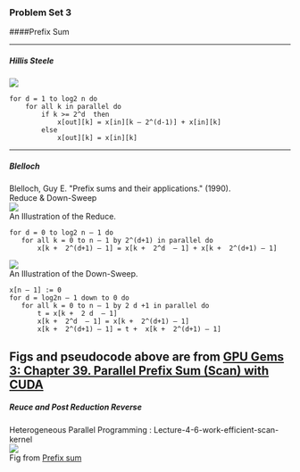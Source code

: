 ### Problem Set 3
####Prefix Sum

----

##### Hillis Steele
![](http://http.developer.nvidia.com/GPUGems3/elementLinks/39fig02.jpg)  
```
for d = 1 to log2 n do 
	for all k in parallel do 
		if k >= 2^d  then 
			x[out][k] = x[in][k – 2^(d-1)] + x[in][k]
		else 
			x[out][k] = x[in][k]
```
----

##### Blelloch
Blelloch, Guy E. "Prefix sums and their applications." (1990).  
Reduce & Down-Sweep  
![](http://http.developer.nvidia.com/GPUGems3/elementLinks/39fig03.jpg)  
 An Illustration of the Reduce.  
 ```
for d = 0 to log2 n – 1 do 
	for all k = 0 to n – 1 by 2^(d+1) in parallel do 
		x[k +  2^(d+1) – 1] = x[k +  2^d  – 1] + x[k +  2^(d+1) – 1]
 ```
![](http://http.developer.nvidia.com/GPUGems3/elementLinks/39fig04.jpg)  
 An Illustration of the Down-Sweep.  
 ```
x[n – 1] := 0
for d = log2n – 1 down to 0 do 
	for all k = 0 to n – 1 by 2 d +1 in parallel do 
		t = x[k +  2 d  – 1]
		x[k +  2^d  – 1] = x[k +  2^(d+1) – 1]
		x[k +  2^(d+1) – 1] = t +  x[k +  2^(d+1) – 1]
 ```
 
 Figs and pseudocode  above are from [GPU Gems 3: Chapter 39. Parallel Prefix Sum (Scan) with CUDA](http://http.developer.nvidia.com/GPUGems3/gpugems3_ch39.html)
 ----
 
##### Reuce and Post Reduction Reverse
Heterogeneous Parallel Programming : Lecture-4-6-work-efficient-scan-kernel  
![](https://upload.wikimedia.org/wikipedia/commons/8/81/Prefix_sum_16.svg)  
Fig from [Prefix sum](https://en.wikipedia.org/wiki/Prefix_sum)  
